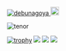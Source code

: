<p align="left"> 
  <a href="https://github.com/debunagoya/debunagoya/">
    <img src="https://komarev.com/ghpvc/?username=debunagoya" alt="debunagoya" />
  </a>
  <a href="https://github.com/debunagoya">
    <img height="20" src="https://img.shields.io/github/followers/debunagoya?label=follow&logo=github&style=flat" />
  </a>
</p>

![tenor](https://user-images.githubusercontent.com/51310989/169023149-ea299005-1df6-4398-872d-ab99b2259a32.gif)

[![trophy](https://github-profile-trophy.vercel.app/?username=debunagoya&theme=onedark)](https://github.com/ryo-ma/github-profile-trophy)
[![](https://raw.githubusercontent.com/debunagoya/debunagoya/master/profile-summary-card-output/dracula/0-profile-details.svg)](https://github.com/vn7n24fzkq/github-profile-summary-cards)
[![](https://raw.githubusercontent.com/debunagoya/debunagoya/master/profile-summary-card-output/dracula/1-repos-per-language.svg)](https://github.com/vn7n24fzkq/github-profile-summary-cards)
[![](https://raw.githubusercontent.com/debunagoya/debunagoya/master/profile-summary-card-output/dracula/2-most-commit-language.svg)](https://github.com/vn7n24fzkq/github-profile-summary-cards)
